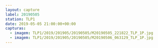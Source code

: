 ```yaml
---
layout: capture
label: 20190505
station: TLP1
date: 2019-05-05 21:00:00+00:00
capturas:
  - imagem: TLP1/2019/201905/20190505/M20190505_221822_TLP_1P.jpg
  - imagem: TLP1/2019/201905/20190505/M20190506_063129_TLP_1P.jpg
---
```

